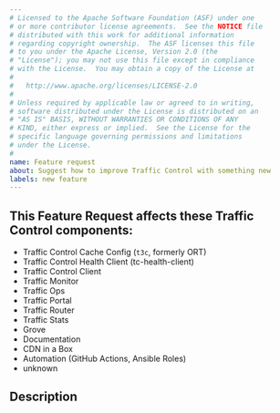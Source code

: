 ```yaml
---
# Licensed to the Apache Software Foundation (ASF) under one
# or more contributor license agreements.  See the NOTICE file
# distributed with this work for additional information
# regarding copyright ownership.  The ASF licenses this file
# to you under the Apache License, Version 2.0 (the
# "License"); you may not use this file except in compliance
# with the License.  You may obtain a copy of the License at
#
#   http://www.apache.org/licenses/LICENSE-2.0
#
# Unless required by applicable law or agreed to in writing,
# software distributed under the License is distributed on an
# "AS IS" BASIS, WITHOUT WARRANTIES OR CONDITIONS OF ANY
# KIND, either express or implied.  See the License for the
# specific language governing permissions and limitations
# under the License.
#
name: Feature request
about: Suggest how to improve Traffic Control with something new
labels: new feature
---
```

<!--
************ STOP!! ************
If this issue identifies a security vulnerability, DO NOT submit it! Instead, contact
the Apache Traffic Control Security Team at security@trafficcontrol.apache.org and follow the
guidelines at https://apache.org/security regarding vulnerability disclosure.

- For *SUPPORT QUESTIONS*, use the #traffic-control channel on the ASF slack (https://s.apache.org/tc-slack-request)
or the Traffic Control Users mailing list (send an email to users-subscribe@trafficcontrol.apache.org to subscribe).
- Before submitting, please **SEARCH GITHUB** for a similar issue or PR
    * https://github.com/apache/trafficcontrol/issues
    * https://github.com/apache/trafficcontrol/pulls
-->

<!-- Do not submit security vulnerabilities or support requests here - see above -->
## This Feature Request affects these Traffic Control components:
<!-- delete all those that don't apply -->
- Traffic Control Cache Config (`t3c`, formerly ORT)
- Traffic Control Health Client (tc-health-client)
- Traffic Control Client <!-- Please specify which (Python, Go, or Java) -->
- Traffic Monitor
- Traffic Ops
- Traffic Portal
- Traffic Router
- Traffic Stats
- Grove
- Documentation
- CDN in a Box
- Automation (GitHub Actions, Ansible Roles)
- unknown

## Description
<!-- Describe how the current ATC features are insufficient and how this new feature would improve Traffic Control -->

